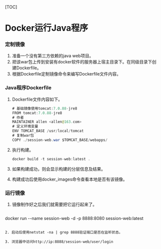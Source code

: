 [TOC]

# Docker运行Java程序

### 定制镜像

1. 准备一个没有第三方依赖的java web项目。
2. 把该war包上传到安装有docker软件的服务器上宿主目录下。在同级目录下创建Dockerfile。
3. 根据Dockerfile定制镜像命令来编写Dockerfile文件内容。

### Java程序Dockerfile

1. Dockerfile文件内容如下。

   ```java
   # 基础镜像使用tomcat:7.0.88-jre8
   FROM tomcat:7.0.88-jre8
   # 作者
   MAINTAINER allen <allen@163.com>
   # 定义环境变量
   ENV TOMCAT_BASE /usr/local/tomcat
   # 复制war包
   COPY ./session-web.war $TOMCAT_BASE/webapps/
   ```

2. 执行构建。

   ```java
   docker build -t session-web:latest .
   ```

3. 如果构建成功，则会显示构建的分层信息及结果。

4. 构建成功后使用docker_images命令查看本地是否有该镜像。

### 运行镜像

1. 镜像制作好之后我们就需要把它运行起来了。

   ```java
docker run --name session-web -d -p 8888:8080 session-web:latest
   ```

2. 启动后使用netstat -na | grep 8888验证端口是否在监听状态。

3. 浏览器中访问http://ip:8888/session-web/user/login
